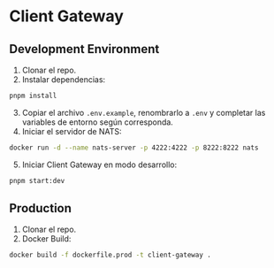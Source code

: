 # Client Gateway

## Development Environment

1. Clonar el repo.
2. Instalar dependencias:

```bash
pnpm install
```

3. Copiar el archivo `.env.example`, renombrarlo a `.env` y completar las variables de entorno según corresponda.
4. Iniciar el servidor de NATS:

```bash
docker run -d --name nats-server -p 4222:4222 -p 8222:8222 nats
```

5. Iniciar Client Gateway en modo desarrollo:

```bash
pnpm start:dev
```

## Production

1. Clonar el repo.
2. Docker Build:
```bash
docker build -f dockerfile.prod -t client-gateway .
```

